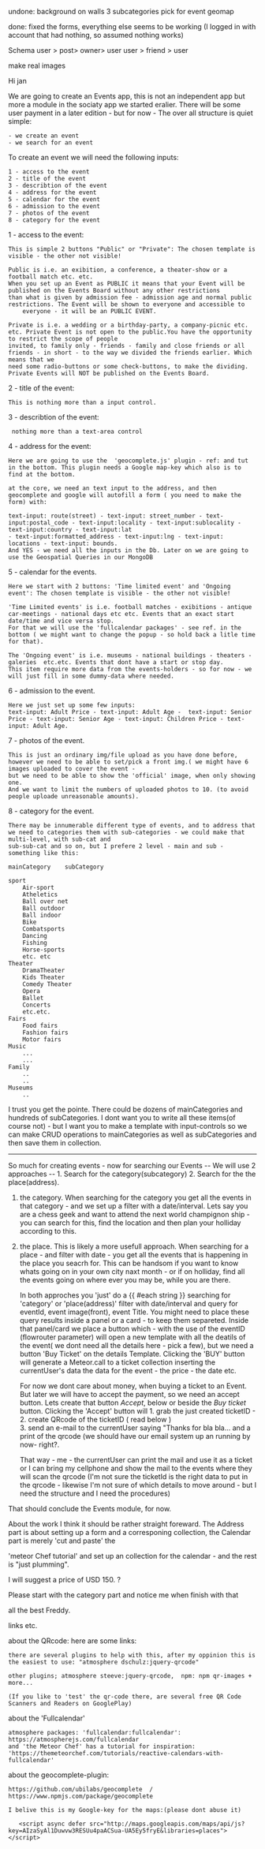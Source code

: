 undone:
background on walls
3 subcategories pick for event
geomap

done:
fixed the forms, everything else seems to be working (I logged in with account that had nothing, so assumed nothing works)


Schema
user > post> owner> user
user > friend > user

make real images

Hi jan

We are going to create an Events app, this is not an independent app but more a module in the sociaty app we started eralier.
There will be some user payment in a later edition - but for now - The over all structure is quiet simple:

	- we create an event
	- we search for an event

To create an event we will need the following inputs:

	1 - access to the event
	2 - title of the event
	3 - describtion of the event
	4 - address for the event
	5 - calendar for the event
	6 - admission to the event
	7 - photos of the event
	8 - category for the event

1 - access to the event:
	
	This is simple 2 buttons "Public" or "Private": The chosen template is visible - the other not visible!
	
	Public is i.e. an exibition, a conference, a theater-show or a football match etc. etc. 
	When you set up an Event as PUBLIC it means that your Event will be published on the Events Board without any other restrictions 
	than what is given by admission fee - admission age and normal public restrictions. The Event will be shown to everyone and accessible to
        everyone - it will be an PUBLIC EVENT.

	Private is i.e. a wedding or a birthday-party, a company-picnic etc. etc. Private Event is not open to the public.You have the opportunity to restrict the scope of people
	invited, to family only - friends - family and close friends or all friends - in short - to the way we divided the friends earlier. Which means that we 
	need some radio-buttons or some check-buttons, to make the dividing. Private Events will NOT be published on the Events Board.

2 - title of the event:

	This is nothing more than a input control.

3 - describtion of the event:

	 nothing more than a text-area control

4 - address for the event:
	
	Here we are going to use the  'geocomplete.js' plugin - ref: and tut in the bottom. This plugin needs a Google map-key which also is to find at the bottom.

	at the core, we need an text input to the address, and then geocomplete and google will autofill a form ( you need to make the form) with:

	text-input: route(street) - text-input: street_number - text-input:postal_code - text-input:locality - text-input:sublocality - text-input:country - text-input:lat 
	- text-input:formatted_address - text-input:lng - text-input: locations - text-input: bounds.	
	And YES - we need all the inputs in the Db. Later on we are going to use the Geospatial Queries in our MongoDB 

5 - calendar for the events.

	Here we start with 2 buttons: 'Time limited event' and 'Ongoing event': The chosen template is visible - the other not visible!

	'Time Limited events' is i.e. football matches - exibitions - antique car-meetings - national days etc etc. Events that an exact start date/time and vice versa stop.
	For that we will use the 'fullcalendar packages' - see ref. in the bottom ( we might want to change the popup - so hold back a litle time for that).

	The 'Ongoing event' is i.e. museums - national buildings - theaters - galeries  etc.etc. Events that dont have a start or stop day.
	This item require more data from the events-holders - so for now - we will just fill in some dummy-data where needed.

6 - admission to the event.

	Here we just set up some few inputs:
	text-input: Adult Price - text-input: Adult Age -  text-input: Senior Price - text-input: Senior Age - text-input: Children Price - text-input: Adult Age.

7 - photos of the event.

	This is just an ordinary img/file upload as you have done before, however we need to be able to set/pick a front img.( we might have 6 images uploaded to cover the event -
	but we need to be able to show the 'official' image, when only showing one. 
	And we want to limit the numbers of uploaded photos to 10. (to avoid people uploade unreasonable amounts). 

8 - category for the event.

	There may be innumerable different type of events, and to address that we need to categories them with sub-categories - we could make that multi-level, with sub-cat and 
	sub-sub-cat and so on, but I prefere 2 level - main and sub - something like this:

	mainCategory	subCategory
	
	sport
		Air-sport
		Atheletics
		Ball over net
		Ball outdoor
		Ball indoor
		Bike
		Combatsports
		Dancing
		Fishing
		Horse-sports
		etc. etc
	Theater
		DramaTheater
		Kids Theater
		Comedy Theater
		Opera
		Ballet
		Concerts
		etc.etc.
	Fairs
		Food fairs
		Fashion fairs
		Motor fairs
	Music
		...
		...
	Family
		..
		..
	Museums
		..
I trust you get the pointe. There could be dozens of mainCategories and hundreds of subCategories. I dont want you to write all these items(of course not) - but I want you to make a template 
with input-controls so we can make CRUD operations to mainCategories as well as subCategories and then save them in collection.
 
------------------------------------------------------------
So much for creating events - now for searching our Events -- We  will use 2 approaches -- 1. Search for the category(subcategory)   2. Search for the the place(address).

1.	the category. When searching for the category you get all the events in that category - and we set up a filter with a date/interval. Lets say you are a chess geek and want to 
	attend the next world champignon ship - you can search for this, find the location and then plan your holliday according to this. 

2.	the place. This is likely a more usefull approach. When searching for a place - and filter with date - you get all the events that is happening in the place you seacrh for.
	This can be handsom if you want to know whats going on in your own city naxt month - or if on holliday, find all the events going on where ever you may be, while you are there.

	In both approches you 'just' do a {{ #each string }} searching for 'category' or 'place(address)' filter with date/interval and query for eventId,  event image(front), event Title. 
	You might need to place these query results inside a panel or a card - to keep them separeted. Inside that panel/card we place a button which - with the use of the eventID 
	(flowrouter parameter) will open a new template with all the deatils of the event( we dont need all the details here - pick a few), but we need a button 'Buy Ticket' on the 
	details Template. Clicking the 'BUY' button will generate a Meteor.call to a ticket collection inserting the currentUser's data the data for the event - the price - the date etc.
	
	For now we dont care about money, when buying a ticket to an Event. But later we will have to accept the payment, so we need an accept button. Lets create that button *Accept*, 
	below or beside the *Buy ticket* button. Clicking the 'Accept' button will 
		1. grab the just created ticketID - 
		2. create QRcode of the ticketID ( read below )  
		3. send an e-mail to the currentUser saying "Thanks for bla bla... and a print of the qrcode (we should have our email system up an running by now- right?. 

	That way - me - the currentUser can print the mail and use it as a ticket or I can bring my cellphone and show the mail to the events where they will scan the qrcode
	(I'm not sure the ticketId is the right data to put in the qrcode - likewise I'm not sure of which details to  move around - but I need the structure and I need the procedures)

	
That should conclude the Events module, for now.

About the work I think it should be rather straight foreward. The Address part is about setting up a form and a corresponing collection, the Calendar part is merely 'cut and paste' the 

'meteor Chef tutorial' and set up an collection for the calendar - and the rest is "just plumming". 

I will suggest a price of USD 150.  ?

Please start with the category part and notice me when finish with that

all the best Freddy.


links etc.

about the QRcode: here are some links:
	
	there are several plugins to help with this, after my oppinion this is the easiest to use: "atmosphere dschulz:jquery-qrcode"

	other plugins; atmosphere steeve:jquery-qrcode,  npm: npm qr-images + more...
	
	(If you like to 'test' the qr-code there, are several free QR Code Scanners and Readers on GooglePlay)

about the 'Fullcalendar'

	atmosphere packages: 'fullcalendar:fullcalendar': https://atmospherejs.com/fullcalendar
	and 'the Meteor Chef' has a tutorial for inspiration: 'https://themeteorchef.com/tutorials/reactive-calendars-with-fullcalendar'

about the geocomplete-plugin:

	https://github.com/ubilabs/geocomplete  /  https://www.npmjs.com/package/geocomplete

	I belive this is my Google-key for the maps:(please dont abuse it)

	   <script async defer src="http://maps.googleapis.com/maps/api/js?key=AIzaSyAl1Duwvw3RESUu4paACSua-UA5Ey5fryE&libraries=places"></script>
